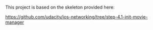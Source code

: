 This project is based on the skeleton provided here:

https://github.com/udacity/ios-networking/tree/step-4.1-init-movie-manager
